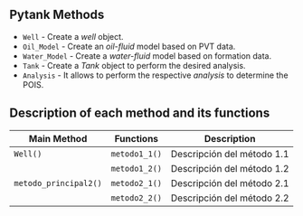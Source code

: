 
## Pytank Methods

* `Well` - Create a *well* object.
* `Oil_Model` - Create an *oil-fluid* model based on PVT data.
* `Water_Model` - Create a *water-fluid* model based on formation data.
* `Tank` - Create a *Tank* object to perform the desired analysis.
* `Analysis` - It allows to perform the respective *analysis* to determine the
  POIS.


## Description of each method and its functions

| Main Method           | Functions     | Description                |
|-----------------------|---------------|----------------------------|
| `Well()`              | `metodo1_1()` | Descripción del método 1.1 |
|                       | `metodo1_2()` | Descripción del método 1.2 |
| `metodo_principal2()` | `metodo2_1()` | Descripción del método 2.1 |
|                       | `metodo2_2()` | Descripción del método 2.2 |
